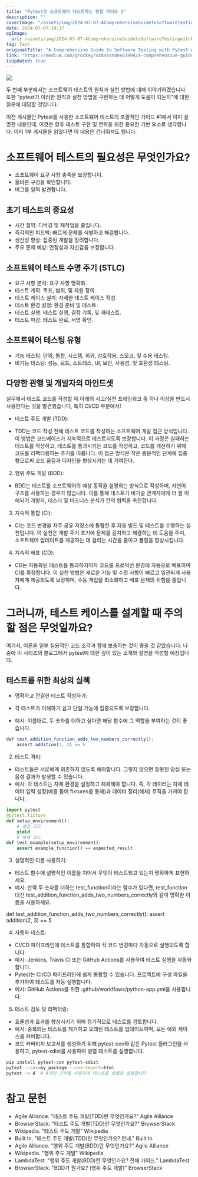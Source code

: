 ```yaml
---
title: "Pytest로 소프트웨어 테스트하는 종합 가이드 2"
description: ""
coverImage: "/assets/img/2024-07-07-AComprehensiveGuidetoSoftwareTestingwithPytest2_0.png"
date: 2024-07-07 19:17
ogImage:
  url: /assets/img/2024-07-07-AComprehensiveGuidetoSoftwareTestingwithPytest2_0.png
tag: Tech
originalTitle: "A Comprehensive Guide to Software Testing with Pytest #2"
link: "https://medium.com/@rockeyrockssandeep1994/a-comprehensive-guide-to-software-testing-with-pytest-2-e0e59fdf1933"
isUpdated: true
---
```


<img src="/assets/img/2024-07-07-AComprehensiveGuidetoSoftwareTestingwithPytest2_0.png" />

두 번째 부분에서는 소프트웨어 테스트의 원칙과 실천 방법에 대해 이야기하겠습니다. 또한 "pytest가 이러한 원칙과 실천 방법을 구현하는 데 어떻게 도움이 되는지"에 대한 질문에 대답할 것입니다.

이전 게시물인 Pytest를 사용한 소프트웨어 테스트의 포괄적인 가이드 #1에서 이미 설명한 내용인데, 이것은 향후 테스트 구현 및 전략을 위한 중요한 기반 요소로 생각합니다. 이미 1부 게시물을 읽었다면 이 내용은 건너뛰셔도 됩니다.

# 소프트웨어 테스트의 필요성은 무엇인가요?

<!-- seedividend - 사각형 -->

<ins class="adsbygoogle"
     style="display:block"
     data-ad-client="ca-pub-4877378276818686"
     data-ad-slot="1898504329"
     data-ad-format="auto"
     data-full-width-responsive="true"></ins>

<script>
     (adsbygoogle = window.adsbygoogle || []).push({});
</script>

- 소프트웨어 요구 사항 충족을 보장합니다.
- 올바른 구성을 확인합니다.
- 버그를 일찍 발견합니다.

## 초기 테스트의 중요성

- 시간 절약: 디버깅 및 재작업을 줄입니다.
- 즉각적인 피드백: 빠르게 문제를 식별하고 해결합니다.
- 생산성 향상: 집중된 개발을 장려합니다.
- 주요 문제 예방: 안정성과 자신감을 보장합니다.

## 소프트웨어 테스트 수명 주기 (STLC)

<!-- seedividend - 사각형 -->

<ins class="adsbygoogle"
     style="display:block"
     data-ad-client="ca-pub-4877378276818686"
     data-ad-slot="1898504329"
     data-ad-format="auto"
     data-full-width-responsive="true"></ins>

<script>
     (adsbygoogle = window.adsbygoogle || []).push({});
</script>

- 요구 사항 분석: 요구 사항 명확화.
- 테스트 계획: 목표, 범위, 및 자원 정의.
- 테스트 케이스 설계: 자세한 테스트 케이스 작성.
- 테스트 환경 설정: 환경 준비 및 테스트.
- 테스트 실행: 테스트 실행, 결함 기록, 및 재테스트.
- 테스트 마감: 테스트 완료, 서명 확인.

## 소프트웨어 테스팅 유형

- 기능 테스팅: 단위, 통합, 시스템, 회귀, 상호작용, 스모크, 및 수용 테스팅.
- 비기능 테스팅: 성능, 로드, 스트레스, UI, 보안, 사용성, 및 호환성 테스팅.

## 다양한 관행 및 개발자의 마인드셋

<!-- seedividend - 사각형 -->

<ins class="adsbygoogle"
     style="display:block"
     data-ad-client="ca-pub-4877378276818686"
     data-ad-slot="1898504329"
     data-ad-format="auto"
     data-full-width-responsive="true"></ins>

<script>
     (adsbygoogle = window.adsbygoogle || []).push({});
</script>

실무에서 테스트 코드를 작성할 때 아래의 사고/실천 프레임워크 중 하나 이상을 반드시 사용한다는 것을 발견했습니다, 특히 CI/CD 부분에서!

- 테스트 주도 개발 (TDD):

- TDD는 코드 작성 전에 테스트 코드를 작성하는 소프트웨어 개발 접근 방식입니다. 이 방법은 코드베이스가 지속적으로 테스트되도록 보장합니다. 이 과정은 실패하는 테스트를 작성하고, 테스트를 통과시키는 코드를 작성하고, 코드를 개선하기 위해 코드를 리팩터링하는 주기를 따릅니다. 이 접근 방식은 작은 증분적인 단계에 집중함으로써 코드 품질과 디자인을 향상시키는 데 기여한다.

2. 행위 주도 개발 (BDD):

<!-- seedividend - 사각형 -->

<ins class="adsbygoogle"
     style="display:block"
     data-ad-client="ca-pub-4877378276818686"
     data-ad-slot="1898504329"
     data-ad-format="auto"
     data-full-width-responsive="true"></ins>

<script>
     (adsbygoogle = window.adsbygoogle || []).push({});
</script>

- BDD는 테스트를 소프트웨어의 예상 동작을 설명하는 방식으로 작성하며, 자연어 구조를 사용하는 경우가 많습니다. 이를 통해 테스트가 비기술 관계자에게 더 잘 이해되어 개발자, 테스터 및 비즈니스 분석가 간의 협력을 촉진합니다.

3. 지속적 통합 (CI):

- CI는 코드 변경을 자주 공유 저장소에 통합한 후 자동 빌드 및 테스트를 수행하는 실천입니다. 이 실천은 개발 주기 초기에 문제를 감지하고 해결하는 데 도움을 주며, 소프트웨어 업데이트를 제공하는 데 걸리는 시간을 줄이고 품질을 향상시킵니다.

4. 지속적 배포 (CD):

<!-- seedividend - 사각형 -->

<ins class="adsbygoogle"
     style="display:block"
     data-ad-client="ca-pub-4877378276818686"
     data-ad-slot="1898504329"
     data-ad-format="auto"
     data-full-width-responsive="true"></ins>

<script>
     (adsbygoogle = window.adsbygoogle || []).push({});
</script>

- CD는 자동화된 테스트를 통과하자마자 코드를 프로덕션 환경에 자동으로 배포하여 CI를 확장합니다. 이 실천 방법은 새로운 기능 및 수정 사항이 빠르고 일관되게 사용자에게 제공되도록 보장하며, 수동 개입을 최소화하고 배포 문제의 위험을 줄입니다.

# 그러니까, 테스트 케이스를 설계할 때 주의할 점은 무엇일까요?

여기서, 이론을 일부 실용적인 코드 조각과 함께 보충하는 것이 좋을 것 같았습니다. 나중에 이 시리즈의 블로그에서 pytest에 대한 깊이 있는 소개와 설명을 작성할 예정입니다.

## 테스트를 위한 최상의 실첵

<!-- seedividend - 사각형 -->

<ins class="adsbygoogle"
     style="display:block"
     data-ad-client="ca-pub-4877378276818686"
     data-ad-slot="1898504329"
     data-ad-format="auto"
     data-full-width-responsive="true"></ins>

<script>
     (adsbygoogle = window.adsbygoogle || []).push({});
</script>

- 명확하고 간결한 테스트 작성하기:

- 각 테스트가 이해하기 쉽고 단일 기능에 집중되도록 보장합니다.
- 예시: 이름대로, 두 숫자를 더하고 싶다면 해당 함수에 그 역할을 부여하는 것이 좋습니다.

```js
def test_addition_function_adds_two_numbers_correctly():
    assert addition(2, 3) == 5
```

2. 테스트 격리:

<!-- seedividend - 사각형 -->

<ins class="adsbygoogle"
     style="display:block"
     data-ad-client="ca-pub-4877378276818686"
     data-ad-slot="1898504329"
     data-ad-format="auto"
     data-full-width-responsive="true"></ins>

<script>
     (adsbygoogle = window.adsbygoogle || []).push({});
</script>

- 테스트들은 서로에게 의존하지 않도록 해야합니다. 그렇지 않으면 잘못된 양성 또는 음성 결과가 발생할 수 있습니다.
- 예시: 각 테스트는 자체 환경을 설정하고 해체해야 합니다. 즉, 각 데이터는 자체 데이터 입력 설정(예를 들어 fixtures를 통해)과 데이터 정리(해체) 로직을 가져야 합니다.

```python
import pytest
@pytest.fixture
def setup_environment():
    # 설정 코드
    yield
    # 해체 코드
def test_example(setup_environment):
    assert example_function() == expected_result
```

3. 설명적인 이름 사용하기:

- 테스트 함수에 설명적인 이름을 지어서 무엇이 테스트되고 있는지 명확하게 표현하세요.
- 예시: 만약 두 숫자를 더하는 test_function이라는 함수가 있다면, test_function 대신 test_addition_function_adds_two_numbers_correctly와 같이 명확한 이름을 사용하세요.

<!-- seedividend - 사각형 -->

<ins class="adsbygoogle"
     style="display:block"
     data-ad-client="ca-pub-4877378276818686"
     data-ad-slot="1898504329"
     data-ad-format="auto"
     data-full-width-responsive="true"></ins>

<script>
     (adsbygoogle = window.adsbygoogle || []).push({});
</script>

def test_addition_function_adds_two_numbers_correctly():
assert addition(2, 3) == 5

4. 자동화 테스트:

- CI/CD 파이프라인에 테스트를 통합하여 각 코드 변경마다 자동으로 실행되도록 합니다.
- 예시: Jenkins, Travis CI 또는 GitHub Actions를 사용하여 테스트 실행을 자동화합니다.
- Pytest는 CI/CD 파이프라인에 쉽게 통합할 수 있습니다. 프로젝트에 구성 파일을 추가하여 테스트를 자동 실행합니다.
- 예시: GitHub Actions를 위한 .github/workflows/python-app.yml을 사용합니다.

<!-- seedividend - 사각형 -->

<ins class="adsbygoogle"
     style="display:block"
     data-ad-client="ca-pub-4877378276818686"
     data-ad-slot="1898504329"
     data-ad-format="auto"
     data-full-width-responsive="true"></ins>

<script>
     (adsbygoogle = window.adsbygoogle || []).push({});
</script>

5. 테스트 검토 및 리팩터링:

- 효율성과 효과를 향상시키기 위해 정기적으로 테스트를 검토합니다.
- 예시: 중복되는 테스트를 제거하고 오래된 테스트를 업데이트하며, 모든 예외 케이스를 커버합니다.
- 코드 커버리지 보고서를 생성하기 위해 pytest-cov와 같은 Pytest 플러그인을 사용하고, pytest-xdist를 사용하여 병렬 테스트를 실행합니다.

```bash
pip install pytest-cov pytest-xdist
pytest --cov=my_package --cov-report=html
pytest -n 4  # 4개의 코어를 사용하여 테스트를 병렬로 실행합니다
```

# 참고 문헌

<!-- seedividend - 사각형 -->

<ins class="adsbygoogle"
     style="display:block"
     data-ad-client="ca-pub-4877378276818686"
     data-ad-slot="1898504329"
     data-ad-format="auto"
     data-full-width-responsive="true"></ins>

<script>
     (adsbygoogle = window.adsbygoogle || []).push({});
</script>

- Agile Alliance. "테스트 주도 개발(TDD)란 무엇인가요?" Agile Alliance
- BrowserStack. "테스트 주도 개발(TDD)란 무엇인가요?" BrowserStack
- Wikipedia. "테스트 주도 개발" Wikipedia
- Built In. "테스트 주도 개발(TDD)란 무엇인가요? 안내." Built In
- Agile Alliance. "행위 주도 개발(BDD)란 무엇인가요?" Agile Alliance
- Wikipedia. "행위 주도 개발" Wikipedia
- LambdaTest. "행위 주도 개발(BDD)란 무엇인가요? 전체 가이드." LambdaTest
- BrowserStack. "BDD가 뭔가요? (행위 주도 개발)" BrowserStack
